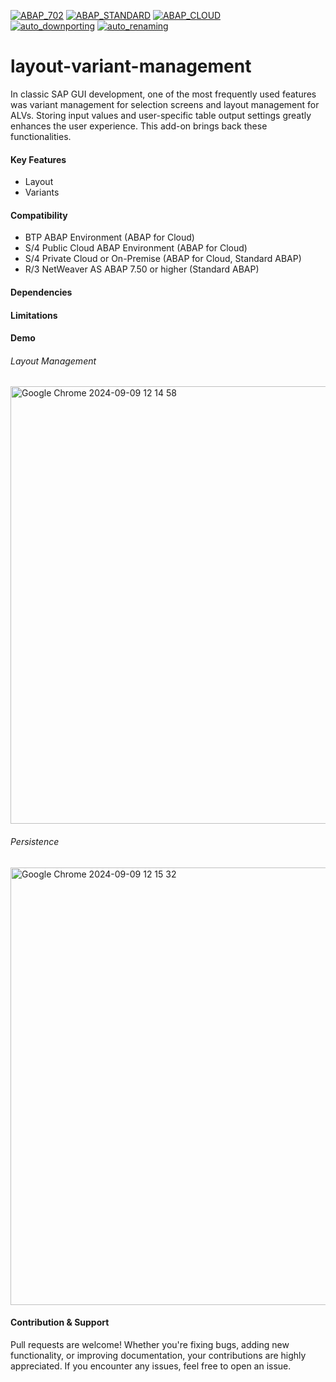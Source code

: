 [![ABAP_702](https://github.com/abap2UI5-addons/layout-variant-management/actions/workflows/ABAP_702.yaml/badge.svg?branch=702)](https://github.com/abap2UI5-addons/layout-variant-management/actions/workflows/ABAP_702.yaml)
[![ABAP_STANDARD](https://github.com/abap2UI5-addons/layout-variant-management/actions/workflows/ABAP_STANDARD.yaml/badge.svg)](https://github.com/abap2UI5-addons/layout-variant-management/actions/workflows/ABAP_STANDARD.yaml)
[![ABAP_CLOUD](https://github.com/abap2UI5-addons/layout-variant-management/actions/workflows/ABAP_CLOUD.yaml/badge.svg)](https://github.com/abap2UI5-addons/layout-variant-management/actions/workflows/ABAP_CLOUD.yaml)
<br>
[![auto_downporting](https://github.com/abap2UI5-addons/layout-variant-management/actions/workflows/auto_downporting.yaml/badge.svg)](https://github.com/abap2UI5-addons/layout-variant-management/actions/workflows/auto_downporting.yaml)
[![auto_renaming](https://github.com/abap2UI5-addons/layout-variant-management/actions/workflows/auto_renaming.yaml/badge.svg)](https://github.com/abap2UI5-addons/layout-variant-management/actions/workflows/auto_renaming.yaml)

# layout-variant-management

In classic SAP GUI development, one of the most frequently used features was variant management for selection screens and layout management for ALVs. Storing input values and user-specific table output settings greatly enhances the user experience. This add-on brings back these functionalities.

#### Key Features
* Layout
* Variants
  
#### Compatibility
* BTP ABAP Environment (ABAP for Cloud)
* S/4 Public Cloud ABAP Environment (ABAP for Cloud)
* S/4 Private Cloud or On-Premise (ABAP for Cloud, Standard ABAP)
* R/3 NetWeaver AS ABAP 7.50 or higher (Standard ABAP)

#### Dependencies

#### Limitations

#### Demo

###### Layout Management
<img width="700" alt="Google Chrome 2024-09-09 12 14 58" src="https://github.com/user-attachments/assets/5e5f9291-3817-4a66-a886-cd0ac0c6e175">

###### Persistence
<img width="700" alt="Google Chrome 2024-09-09 12 15 32" src="https://github.com/user-attachments/assets/d7f39663-d864-4737-89e4-8e925e54bc2d">

#### Contribution & Support
Pull requests are welcome! Whether you're fixing bugs, adding new functionality, or improving documentation, your contributions are highly appreciated. If you encounter any issues, feel free to open an issue.
